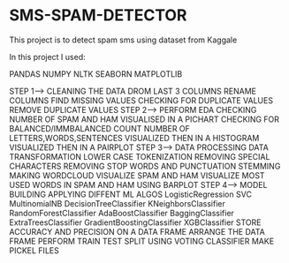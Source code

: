 # SMS-SPAM-DETECTOR
This project is to detect spam sms  using dataset from Kaggale

In this project I used:

PANDAS
NUMPY
NLTK
SEABORN
MATPLOTLIB

STEP 1--> CLEANING THE DATA
  DROM LAST 3 COLUMNS
  RENAME COLUMNS
  FIND MISSING VALUES
  CHECKING FOR DUPLICATE VALUES
  REMOVE DUPLICATE VALUES
STEP 2--> PERFORM EDA
  CHECKING NUMBER OF SPAM AND HAM
    VISUALISED IN A PICHART
  CHECKING FOR BALANCED/IMMBALANCED
  COUNT NUMBER OF LETTERS,WORDS,SENTENCES
    VISUALIZED THEN IN A HISTOGRAM
          VISUALIZED THEN IN A PAIRPLOT
STEP 3--> DATA PROCESSING
  DATA TRANSFORMATION
    LOWER CASE
    TOKENIZATION
    REMOVING SPECIAL CHARACTERS
    REMOVING STOP WORDS AND PUNCTUATION
    STEMMING
  MAKING WORDCLOUD
    VISUALIZE SPAM AND HAM
    VISUALIZE MOST USED WORDS IN SPAM AND HAM USING BARPLOT
 STEP 4--> MODEL BUILDING
  APPLYING DIFFENT ML ALGOS
    LogisticRegression
    SVC
    MultinomialNB
    DecisionTreeClassifier
    KNeighborsClassifier
    RandomForestClassifier
    AdaBoostClassifier
    BaggingClassifier
    ExtraTreesClassifier
    GradientBoostingClassifier
    XGBClassifier
   STORE ACCURACY AND PRECISION ON A DATA FRAME
   ARRANGE THE DATA FRAME
   PERFORM TRAIN TEST SPLIT
   USING VOTING CLASSIFIER
   MAKE PICKEL FILES
  
